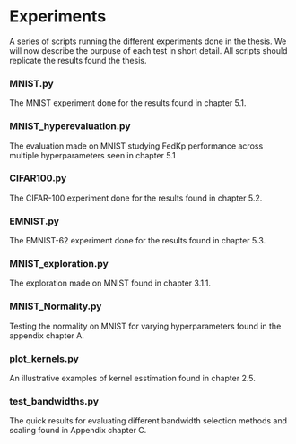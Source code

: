 # Experiments

A series of scripts running the different experiments done in the thesis.
We will now describe the purpuse of each test in short detail.
All scripts should replicate the results found the thesis.

### MNIST.py
The MNIST experiment done for the results found in chapter 5.1.

### MNIST_hyperevaluation.py
The evaluation made on MNIST studying FedKp performance across multiple hyperparameters seen in chapter 5.1

### CIFAR100.py
The CIFAR-100 experiment done for the results found in chapter 5.2.

### EMNIST.py
The EMNIST-62 experiment done for the results found in chapter 5.3.

### MNIST_exploration.py
The exploration made on MNIST found in chapter 3.1.1.

### MNIST_Normality.py
Testing the normality on MNIST for varying hyperparameters found in the appendix chapter A.

### plot_kernels.py
An illustrative examples of kernel esstimation found in chapter 2.5.

### test_bandwidths.py
The quick results for evaluating different bandwidth selection methods and scaling found in Appendix chapter C.
